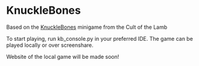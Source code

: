 # KnuckleBones
Based on the [KnuckleBones](https://www.thegamer.com/cult-of-the-lamb-knucklebones-guide-dice-minigame-strategy-ratau-shrumy-klunko-bop-flinky/) minigame from the Cult of the Lamb

To start playing, run kb_console.py in your preferred IDE. The game can be played locally or over screenshare.

Website of the local game will be made soon!
